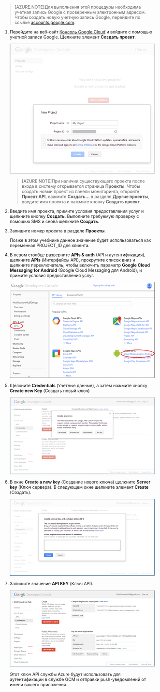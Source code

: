 

>[AZURE.NOTE]Для выполнения этой процедуры необходима учетная запись Google с проверенным электронным адресом. Чтобы создать новую учетную запись Google, перейдите по ссылке <a href="http://go.microsoft.com/fwlink/p/?LinkId=268302" target="_blank">accounts.google.com</a>.


1. Перейдите на веб-сайт <a href="http://cloud.google.com/console" target="_blank">Консоль Google Cloud</a> и войдите с помощью учетной записи Google. Щелкните элемент **Создать проект**.

   	![](./media/notification-hubs-android-get-started/mobile-services-google-new-project.png)

	>[AZURE.NOTE]При наличии существующего проекта после входа в систему открывается страница <strong>Проекты</strong>. Чтобы создать новый проект из панели мониторинга, откройте <strong>Проект API</strong>, нажмите <strong>Создать...</strong> в разделе <strong>Другие проекты</strong>, введите имя проекта и нажмите кнопку <strong>Создать проект</strong>.

2. Введите имя проекта, примите условия предоставления услуг и щелкните кнопку **Создать**. Выполните требуемую проверку с помощью SMS и снова щелкните **Создать**.

3. Запишите номер проекта в разделе **Проекты**.

	Позже в этом учебнике данное значение будет использоваться как переменная PROJECT_ID для клиента.

4. В левом столбце разверните **APIs & auth** (API и аутентификация), щелкните **APIs** (Интерфейсы API), прокрутите список вниз и щелкните переключатель, чтобы включить параметр **Google Cloud Messaging for Android** (Google Cloud Messaging для Android), и примите условия предоставления услуг.

	![](./media/notification-hubs-android-get-started/mobile-services-google-enable-GCM.png)

5. Щелкните **Credentials** (Учетные данные), а затем нажмите кнопку **Create new Key** (Создать новый ключ)

   	![](./media/notification-hubs-android-get-started/mobile-services-google-create-server-key.png)

6. В окне **Create a new key** (Создание нового ключа) щелкните **Server key** (Ключ сервера). В следующем окне щелкните элемент **Create** (Создать).

   	![](./media/notification-hubs-android-get-started/mobile-services-google-create-server-key2.png)

7. Запишите значение **API KEY** (Ключ API).

   	![](./media/notification-hubs-android-get-started/mobile-services-google-create-server-key3.png)

	Этот ключ API службы Azure будут использовать для аутентификации в службе GCM и отправки push-уведомлений от имени вашего приложения.

<!---HONumber=July15_HO2-->